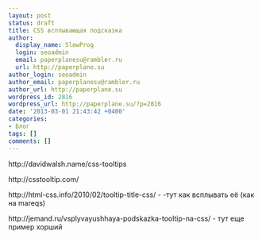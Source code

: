 ```yaml
---
layout: post
status: draft
title: CSS всплывающая подсказка
author:
  display_name: SlowProg
  login: seoadmin
  email: paperplanesu@rambler.ru
  url: http://paperplane.su
author_login: seoadmin
author_email: paperplanesu@rambler.ru
author_url: http://paperplane.su
wordpress_id: 2816
wordpress_url: http://paperplane.su/?p=2816
date: '2013-03-01 21:43:42 +0400'
categories:
- Блог
tags: []
comments: []
---
```

<p>http:&#47;&#47;davidwalsh.name&#47;css-tooltips</p>
<p>http:&#47;&#47;csstooltip.com&#47;</p>
<p>http:&#47;&#47;html-css.info&#47;2010&#47;02&#47;tooltip-title-css&#47; - -тут как всплывать её (как на mareqs)</p>
<p>http:&#47;&#47;jemand.ru&#47;vsplyvayushhaya-podskazka-tooltip-na-css&#47; - тут еще пример хорший</p>
